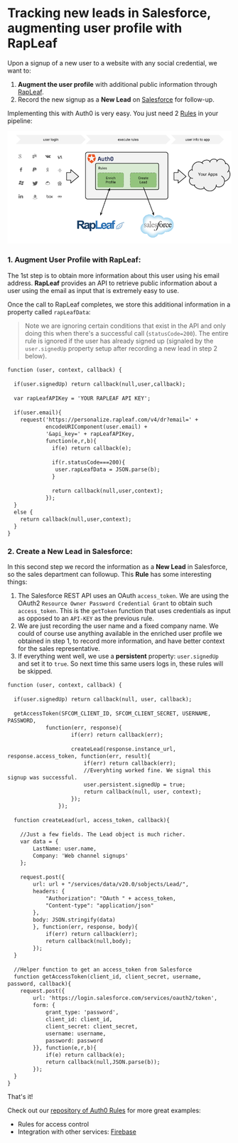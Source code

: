 # Tracking new leads in Salesforce, augmenting user profile with RapLeaf

Upon a signup of a new user to a website with any social credential, we want to:

1. __Augment the user profile__ with additional public information through [RapLeaf](http://www.rapleaf.com/).
2. Record the new signup as a __New Lead__ on [Salesforce](http://www.salesforce.com/) for follow-up.

Implementing this with Auth0 is very easy. You just need 2 [Rules](/rules) in your pipeline:

![](/media/articles/tutorials/rapleaf-salesforce.png)

### 1. Augment __User Profile__ with RapLeaf:

The 1st step is to obtain more information about this user using his email address. __RapLeaf__ provides an API to retrieve public information about a user using the email as input that is extremely easy to use. 

Once the call to RapLeaf completes, we store this additional information in a property called `rapLeafData`:

>Note we are ignoring certain conditions that exist in the API and only doing this when there's a successful call (`statusCode=200`). The entire rule is ignored if the user has already signed up (signaled by the `user.signedUp` property setup after recording a new lead in step 2 below).

```
function (user, context, callback) {

  if(user.signedUp) return callback(null,user,callback);

  var rapLeafAPIKey = 'YOUR RAPLEAF API KEY';

  if(user.email){
    request('https://personalize.rapleaf.com/v4/dr?email=' + 
            encodeURIComponent(user.email) + 
            '&api_key=' + rapLeafAPIKey, 
            function(e,r,b){  
              if(e) return callback(e);

              if(r.statusCode===200){
               user.rapLeafData = JSON.parse(b);
              }

              return callback(null,user,context);
            });
  }
  else {
    return callback(null,user,context);
  }
}
```

### 2. Create a __New Lead__ in Salesforce: 

In this second step we record the information as a __New Lead__ in Salesforce, so the sales department can followup. This __Rule__ has some interesting things:

1. The Salesforce REST API uses an OAuth `access_token`. We are using the OAuth2 `Resource Owner Password Credential Grant` to obtain such `access_token`. This is the `getToken` function that uses credentials as input as opposed to an `API-KEY` as the previous rule.
2. We are just recording the user name and a fixed company name. We could of course use anything available in the enriched user profile we obtained in step 1, to record more information, and have better context for the sales representative.
3. If everything went well, we use a __persistent__ property: `user.signedUp` and set it to `true`. So next time this same users logs in, these rules will be skipped.

```
function (user, context, callback) {

  if(user.signedUp) return callback(null, user, callback);

  getAccessToken(SFCOM_CLIENT_ID, SFCOM_CLIENT_SECRET, USERNAME, PASSWORD, 
            function(err, response){
                    if(err) return callback(err);

                    createLead(response.instance_url, response.access_token, function(err, result){
                        if(err) return callback(err);
                        //Everyhting worked fine. We signal this signup was successful.
                        user.persistent.signedUp = true;
                        return callback(null, user, context);
                    });
                });
  
  function createLead(url, access_token, callback){

    //Just a few fields. The Lead object is much richer.
    var data = {
        LastName: user.name,
        Company: 'Web channel signups'
    };

    request.post({
        url: url + "/services/data/v20.0/sobjects/Lead/",
        headers: {
            "Authorization": "OAuth " + access_token,
            "Content-type": "application/json"
        },
        body: JSON.stringify(data)
        }, function(err, response, body){
            if(err) return callback(err);
            return callback(null,body);
        });
  }

  //Helper function to get an access_token from Salesforce
  function getAccessToken(client_id, client_secret, username, password, callback){
    request.post({
        url: 'https://login.salesforce.com/services/oauth2/token',
        form: {
            grant_type: 'password',
            client_id: client_id,
            client_secret: client_secret,
            username: username,
            password: password
        }}, function(e,r,b){
            if(e) return callback(e);
            return callback(null,JSON.parse(b));
        });
  }
}
```
That's it!

Check out our [repository of Auth0 Rules](https://github.com/auth0/rules) for more great examples:

* Rules for access control
* Integration with other services: [Firebase](http://firebase.com)
